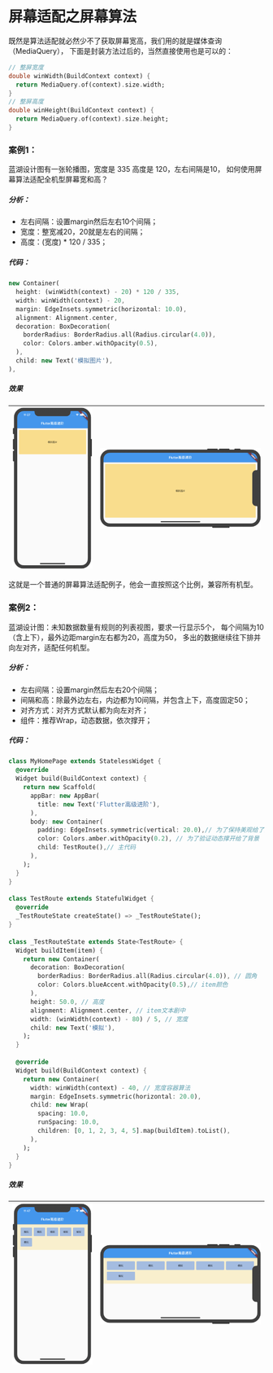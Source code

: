 # 屏幕适配之屏幕算法

既然是算法适配就必然少不了获取屏幕宽高，我们用的就是媒体查询（MediaQuery），
下面是封装方法过后的，当然直接使用也是可以的：
```dart
// 整屏宽度
double winWidth(BuildContext context) {
  return MediaQuery.of(context).size.width;
}
// 整屏高度
double winHeight(BuildContext context) {
  return MediaQuery.of(context).size.height;
}
```

### 案例1：
蓝湖设计图有一张轮播图，宽度是 335 高度是 120，左右间隔是10，
如何使用屏幕算法适配全机型屏幕宽和高？

##### 分析：
* 左右间隔：设置margin然后左右10个间隔；
* 宽度：整宽减20，20就是左右的间隔；
* 高度：(宽度) * 120 / 335；

##### 代码：
```dart
new Container(
  height: (winWidth(context) - 20) * 120 / 335,
  width: winWidth(context) - 20,
  margin: EdgeInsets.symmetric(horizontal: 10.0),
  alignment: Alignment.center,
  decoration: BoxDecoration(
    borderRadius: BorderRadius.all(Radius.circular(4.0)),
    color: Colors.amber.withOpacity(0.5),
  ),
  child: new Text('模拟图片'),
),
```
##### 效果

| ![](../img/screen_al_1.png) | ![](../img/screen_al_2.png) |
| :-----| ----: | 

这就是一个普通的屏幕算法适配例子，他会一直按照这个比例，兼容所有机型。

### 案例2：
蓝湖设计图：未知数据数量有规则的列表视图，要求一行显示5个，
每个间隔为10（含上下），最外边距margin左右都为20，高度为50，
多出的数据继续往下排并向左对齐，适配任何机型。

##### 分析：
* 左右间隔：设置margin然后左右20个间隔；
* 间隔和高：除最外边左右，内边都为10间隔，并包含上下，高度固定50；
* 对齐方式：对齐方式默认都为向左对齐；
* 组件：推荐Wrap，动态数据，依次撑开；

##### 代码：
```dart
class MyHomePage extends StatelessWidget {
  @override
  Widget build(BuildContext context) {
    return new Scaffold(
      appBar: new AppBar(
        title: new Text('Flutter高级进阶'),
      ),
      body: new Container(
        padding: EdgeInsets.symmetric(vertical: 20.0),// 为了保持美观给了上下价格20
        color: Colors.amber.withOpacity(0.2), // 为了验证动态撑开给了背景
        child: TestRoute(),// 主代码
      ),
    );
  }
}

class TestRoute extends StatefulWidget {
  @override
  _TestRouteState createState() => _TestRouteState();
}

class _TestRouteState extends State<TestRoute> {
  Widget buildItem(item) {
    return new Container(
      decoration: BoxDecoration(
        borderRadius: BorderRadius.all(Radius.circular(4.0)), // 圆角
        color: Colors.blueAccent.withOpacity(0.5),// item颜色
      ),
      height: 50.0, // 高度
      alignment: Alignment.center, // item文本剧中
      width: (winWidth(context) - 80) / 5, // 宽度
      child: new Text('模拟'),
    );
  }

  @override
  Widget build(BuildContext context) {
    return new Container(
      width: winWidth(context) - 40, // 宽度容器算法
      margin: EdgeInsets.symmetric(horizontal: 20.0),
      child: new Wrap(
        spacing: 10.0,
        runSpacing: 10.0,
        children: [0, 1, 2, 3, 4, 5].map(buildItem).toList(),
      ),
    );
  }
}
```
##### 效果

| ![](../img/wrap_item.png) | ![](../img/wrap_item_2.png) |
| :-----| ----: | 
